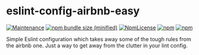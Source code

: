 # eslint-config-airbnb-easy

[![Maintenance](https://img.shields.io/badge/Maintained%3F-no-red.svg)](https://github.com/Shobhit1/eslint-config-simple/graphs/commit-activity)
[![npm bundle size (minified)](https://img.shields.io/bundlephobia/minzip/eslint-config-airbnb-easy.svg)](https://bundlephobia.com/result?p=eslint-config-airbnb-easy@1.0.10)
[![NpmLicense](https://img.shields.io/npm/l/eslint-config-airbnb-easy.svg)](https://github.com/Shobhit1/eslint-config-simple/blob/master/LICENSE)
[![npm](https://img.shields.io/npm/dt/eslint-config-airbnb-easy.svg)](https://www.npmjs.com/package/eslint-config-airbnb-easy)
[![npm](https://img.shields.io/npm/v/eslint-config-airbnb-easy.svg)](https://www.npmjs.com/package/eslint-config-airbnb-easy)

Simple Eslint configuration which takes away some of the tough rules from the airbnb one.
Just a way to get away from the clutter in your lint config.